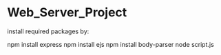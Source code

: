 # Web_Server_Project
install required packages by:

npm install express
npm install ejs
npm install body-parser
node script.js
